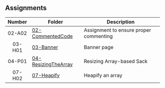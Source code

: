 ## Assignments

| Number | Folder |             Description                |
| :----: | ------ | -------------------------------------- |
| 02-A02 |  [02-CommentedCode](https://github.com/Soto1999/3013-ALG-Soto/tree/master/Assignments/02-CommentedCode)      | Assignment to ensure proper commenting |
| 03-H01 |  [03-Banner](https://github.com/Soto1999/3013-ALG-Soto/tree/master/Assignments/03-Banner)| Banner page                          |
| 04-P01 |  [04-ResizingTheArray](https://github.com/Soto1999/3013-ALG-Soto/tree/master/Assignments/04-Resizing%20the%20Stack)      | Resizing Array-based Sack              |
| 07-H02 |  [07-Heapify](https://github.com/Soto1999/3013-ALG-Soto/tree/master/Assignments/07-Heapify)      | Heapify an array                       |
